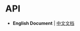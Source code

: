 # API

- **English Document** | [中文文档](https://github.com/XavierCai1996/vscode-leetcode-cpp-debug/blob/master/docs/api_zh-CN.md)
